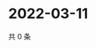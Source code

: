 # 2022-03-11

共 0 条

<!-- BEGIN WEIBO -->
<!-- 最后更新时间 Fri Mar 11 2022 07:12:44 GMT+0800 (China Standard Time) -->

<!-- END WEIBO -->

